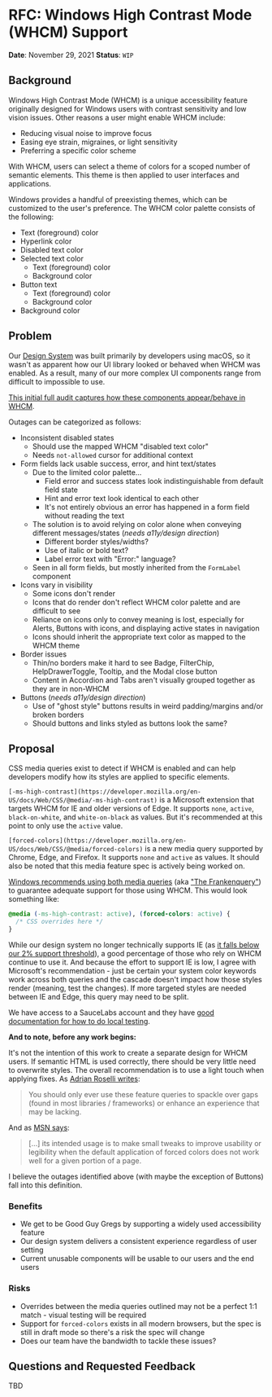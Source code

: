 # RFC: Windows High Contrast Mode (WHCM) Support

**Date**: November 29, 2021
**Status**: `WIP`

## Background

Windows High Contrast Mode (WHCM) is a unique accessibility feature originally designed for Windows users with contrast sensitivity and low vision issues. Other reasons a user might enable WHCM include:

- Reducing visual noise to improve focus
- Easing eye strain, migraines, or light sensitivity
- Preferring a specific color scheme

With WHCM, users can select a theme of colors for a scoped number of semantic elements. This theme is then applied to user interfaces and applications.

Windows provides a handful of preexisting themes, which can be customized to the user's preference. The WHCM color palette consists of the following:

- Text (foreground) color
- Hyperlink color
- Disabled text color
- Selected text color
  - Text (foreground) color
  - Background color
- Button text
  - Text (foreground) color
  - Background color
- Background color

## Problem

Our [Design System](https://design.cms.gov/) was built primarily by developers using macOS, so it wasn't as apparent how our UI library looked or behaved when WHCM was enabled. As a result, many of our more complex UI components range from difficult to impossible to use.

[This initial full audit captures how these components appear/behave in WHCM](https://docs.google.com/document/d/1uzApahaUse04UITNFNa-uFY4IQ3Z9mAuzx5xNmniUJ0/edit?usp=sharing).

Outages can be categorized as follows:

- Inconsistent disabled states
  - Should use the mapped WHCM "disabled text color"
  - Needs `not-allowed` cursor for additional context
- Form fields lack usable success, error, and hint text/states
  - Due to the limited color palette...
    - Field error and success states look indistinguishable from default field state
    - Hint and error text look identical to each other
    - It's not entirely obvious an error has happened in a form field without reading the text
  - The solution is to avoid relying on color alone when conveying different messages/states (_needs a11y/design direction_)
    - Different border styles/widths?
    - Use of italic or bold text?
    - Label error text with "Error:" language?
  - Seen in all form fields, but mostly inherited from the `FormLabel` component
- Icons vary in visibility
  - Some icons don't render
  - Icons that do render don't reflect WHCM color palette and are difficult to see
  - Reliance on icons only to convey meaning is lost, especially for Alerts, Buttons with icons, and displaying active states in navigation
  - Icons should inherit the appropriate text color as mapped to the WHCM theme
- Border issues
  - Thin/no borders make it hard to see Badge, FilterChip, HelpDrawerToggle, Tooltip, and the Modal close button
  - Content in Accordion and Tabs aren't visually grouped together as they are in non-WHCM
- Buttons (_needs a11y/design direction_)
  - Use of "ghost style" buttons results in weird padding/margins and/or broken borders
  - Should buttons and links styled as buttons look the same?

## Proposal

CSS media queries exist to detect if WHCM is enabled and can help developers modify how its styles are applied to specific elements.

`[-ms-high-contrast](https://developer.mozilla.org/en-US/docs/Web/CSS/@media/-ms-high-contrast)` is a Microsoft extension that targets WHCM for IE and older versions of Edge. It supports `none`, `active`, `black-on-white`, and `white-on-black` as values. But it's recommended at this point to only use the `active` value.

`[forced-colors](https://developer.mozilla.org/en-US/docs/Web/CSS/@media/forced-colors)` is a new media query supported by Chrome, Edge, and Firefox. It supports `none` and `active` as values. It should also be noted that this media feature spec is actively being worked on.

[Windows recommends using both media queries](https://blogs.windows.com/msedgedev/2020/09/17/styling-for-windows-high-contrast-with-new-standards-for-forced-colors/) (aka ["The Frankenquery"](https://adrianroselli.com/2021/02/whcm-and-system-colors.html#Frankenquery)) to guarantee adequate support for those using WHCM. This would look something like:

```css
@media (-ms-high-contrast: active), (forced-colors: active) {
  /* CSS overrides here */
}
```

While our design system no longer technically supports IE (as [it falls below our 2% support threshold](https://analytics.usa.gov/health-human-services/)), a good percentage of those who rely on WHCM continue to use it. And because the effort to support IE is low, I agree with Microsoft's recommendation - just be certain your system color keywords work across both queries and the cascade doesn't impact how those styles render (meaning, test the changes). If more targeted styles are needed between IE and Edge, this query may need to be split.

We have access to a SauceLabs account and they have [good documentation for how to do local testing](https://docs.saucelabs.com/secure-connections/sauce-connect/quickstart/).

**And to note, before any work begins:**

It's not the intention of this work to create a separate design for WHCM users. If semantic HTML is used correctly, there should be very little need to overwrite styles. The overall recommendation is to use a light touch when applying fixes. As [Adrian Roselli writes](https://adrianroselli.com/2021/02/whcm-and-system-colors.html#FQs):

> You should only ever use these feature queries to spackle over gaps (found in most libraries / frameworks) or enhance an experience that may be lacking.

And as [MSN says](https://developer.mozilla.org/en-US/docs/Web/CSS/@media/forced-colors#accessibility_concerns):

> [...] its intended usage is to make small tweaks to improve usability or legibility when the default application of forced colors does not work well for a given portion of a page.

I believe the outages identified above (with maybe the exception of Buttons) fall into this definition.

### Benefits

- We get to be Good Guy Gregs by supporting a widely used accessibility feature
- Our design system delivers a consistent experience regardless of user setting
- Current unusable components will be usable to our users and the end users

### Risks

- Overrides between the media queries outlined may not be a perfect 1:1 match - visual testing will be required
- Support for `forced-colors` exists in all modern browsers, but the spec is still in draft mode so there's a risk the spec will change
- Does our team have the bandwidth to tackle these issues?

## Questions and Requested Feedback

TBD
